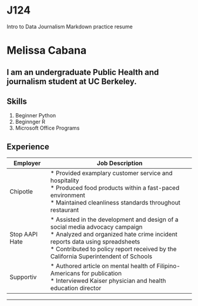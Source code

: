 # J124
Intro to Data Journalism Markdown practice resume
# Melissa Cabana
## I am an undergraduate Public Health and journalism student at UC Berkeley.
## Skills
1. Beginner Python
2. Beginnger R
3. Microsoft Office Programs
## Experience
Employer       | Job Description
---------------|------------------------------------------------------------------------------------------
Chipotle       | * Provided examplary customer service and hospitality <br /> * Produced food products within a fast-paced environment <br /> * Maintained cleanliness standards throughout restaurant
Stop AAPI Hate | * Assisted in the development and design of a social media advocacy campaign <br /> * Analyzed and organized hate crime incident reports data using spreadsheets <br /> * Contributed to policy report received by the California Superintendent of Schools
Supportiv     | * Authored article on mental health of Filipino-Americans for publication <br /> * Interviewed Kaiser physician and health education director
-----------------------------------------------------------------------------------------------------
